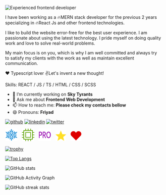 ![Experienced frontend developer](https://pbs.twimg.com/profile_banners/1568602333617213441/1663051811/1500x500)

I have been working as a 🔥MERN stack developer for the previous 2 years specializing in 🔥React Js and other frontend technologies. 

I like to build the website error-free for the best user experience. I am passionate about using the latest technology. I pride myself on doing quality work and love to solve real-world problems.

My main focus is on you, which is why I am well committed and always try to satisfy my clients with the work as well as maintain excellent communication. 

❤ Typescript lover
✌Let's invent a new thought!


Skills: REACT / JS / TS / HTML / CSS / SCSS

- 🔭 I’m currently working on **Sky Tyrants** 
- 💬 Ask me about **Frontend Web Development** 
- 📫 How to reach me: **Please check my contacts bellow** 
- 😄 Pronouns: **Friyad** 


[<img src='https://cdn.jsdelivr.net/npm/simple-icons@3.0.1/icons/github.svg' alt='github' height='40'>](https://github.com/friyad)  [<img src='https://cdn.jsdelivr.net/npm/simple-icons@3.0.1/icons/linkedin.svg' alt='linkedin' height='40'>](https://www.linkedin.com/in/riyadhossain2004/)  [<img src='https://cdn.jsdelivr.net/npm/simple-icons@3.0.1/icons/twitter.svg' alt='twitter' height='40'>](https://twitter.com/friyaddev)  

<a href='https://archiveprogram.github.com/'><img src='https://raw.githubusercontent.com/acervenky/animated-github-badges/master/assets/acbadge.gif' width='40' height='40'></a> <a href='https://docs.github.com/en/developers'><img src='https://raw.githubusercontent.com/acervenky/animated-github-badges/master/assets/devbadge.gif' width='40' height='40'></a> <a href='https://github.com/pricing'><img src='https://raw.githubusercontent.com/acervenky/animated-github-badges/master/assets/pro.gif' width='40' height='40'></a> <a href='https://stars.github.com/'><img src='https://raw.githubusercontent.com/acervenky/animated-github-badges/master/assets/starbadge.gif' width='35' height='35'></a> <a href='https://docs.github.com/en/github/supporting-the-open-source-community-with-github-sponsors'><img src='https://raw.githubusercontent.com/acervenky/animated-github-badges/master/assets/sponsorbadge.gif' width='35' height='35'></a> 

[![trophy](https://github-profile-trophy.vercel.app/?username=friyad)](https://github.com/ryo-ma/github-profile-trophy)

[![Top Langs](https://github-readme-stats.vercel.app/api/top-langs/?username=friyad)](https://github.com/anuraghazra/github-readme-stats)

![GitHub stats](https://github-readme-stats.vercel.app/api?username=friyad&show_icons=true&count_private=true)  

![GitHub Activity Graph](https://activity-graph.herokuapp.com/graph?username=friyad)  

![GitHub streak stats](https://github-readme-streak-stats.herokuapp.com/?user=friyad)  

